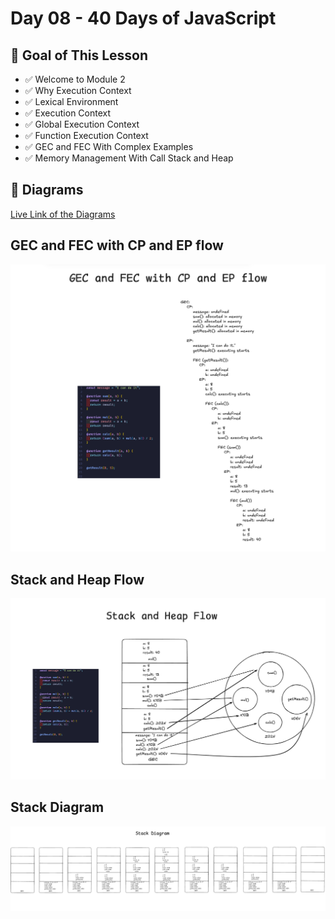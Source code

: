 # Day 08 - 40 Days of JavaScript

## **🎯 Goal of This Lesson**

- ✅ Welcome to Module 2
- ✅ Why Execution Context
- ✅ Lexical Environment
- ✅ Execution Context
- ✅ Global Execution Context
- ✅ Function Execution Context
- ✅ GEC and FEC With Complex Examples
- ✅ Memory Management With Call Stack and Heap

## 🎨 Diagrams

[Live Link of the Diagrams](https://excalidraw.com/#json=lkNjNnj51CqIxT-TVirto,hSbb3tfmAFIDADyM7GXlrw)

## GEC and FEC with CP and EP flow

![Execution Context Flow](GEC_FEC_Flow.png)

## Stack and Heap Flow

![Memory Management Flow](Stack_Heap_Flow.png)

## Stack Diagram

![Stack Execution](Stack_Diagram.png)
